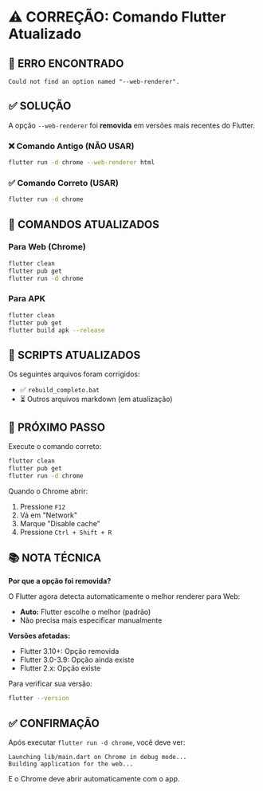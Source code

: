 # ⚠️ CORREÇÃO: Comando Flutter Atualizado

## 🔴 ERRO ENCONTRADO

```
Could not find an option named "--web-renderer".
```

## ✅ SOLUÇÃO

A opção `--web-renderer` foi **removida** em versões mais recentes do Flutter.

### ❌ Comando Antigo (NÃO USAR)
```bash
flutter run -d chrome --web-renderer html
```

### ✅ Comando Correto (USAR)
```bash
flutter run -d chrome
```

## 🚀 COMANDOS ATUALIZADOS

### Para Web (Chrome)
```bash
flutter clean
flutter pub get
flutter run -d chrome
```

### Para APK
```bash
flutter clean
flutter pub get
flutter build apk --release
```

## 📝 SCRIPTS ATUALIZADOS

Os seguintes arquivos foram corrigidos:
- ✅ `rebuild_completo.bat`
- ⏳ Outros arquivos markdown (em atualização)

## 🎯 PRÓXIMO PASSO

Execute o comando correto:

```bash
flutter clean
flutter pub get
flutter run -d chrome
```

Quando o Chrome abrir:
1. Pressione `F12`
2. Vá em "Network"
3. Marque "Disable cache"
4. Pressione `Ctrl + Shift + R`

## 📚 NOTA TÉCNICA

**Por que a opção foi removida?**

O Flutter agora detecta automaticamente o melhor renderer para Web:
- **Auto:** Flutter escolhe o melhor (padrão)
- Não precisa mais especificar manualmente

**Versões afetadas:**
- Flutter 3.10+: Opção removida
- Flutter 3.0-3.9: Opção ainda existe
- Flutter 2.x: Opção existe

Para verificar sua versão:
```bash
flutter --version
```

## ✅ CONFIRMAÇÃO

Após executar `flutter run -d chrome`, você deve ver:

```
Launching lib/main.dart on Chrome in debug mode...
Building application for the web...
```

E o Chrome deve abrir automaticamente com o app.
